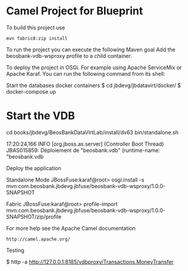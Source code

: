 Camel Project for Blueprint 
=========================================

To build this project use

    mvn fabric8:zip install

To run the project you can execute the following Maven goal
   Add the beosbank-vdb-wsproxy  profile to a child container.

To deploy the project in OSGi. For example using Apache ServiceMix
or Apache Karaf. You can run the following command from its shell:


Start the databases docker containers
$ cd jbdevg/jbdatavirt/docker/
$ docker-compose up 

# Start the VDB
cd books/jbdevg/BeosBankDataVirtLab/install/dv63
bin/standalone.sh

17:20:24,166 INFO  [org.jboss.as.server] (Controller Boot Thread) JBAS015859: Déploiement de "beosbank.vdb" (runtime-name: "beosbank.vdb


Deploy the application

Standalone Mode
	 JBossFuse:karaf@root> osgi:install -s mvn:com.beosbank.jbdevg.jbfuse/beosbank-vdb-wsproxy/1.0.0-SNAPSHOT

Fabric 
   JBossFuse:karaf@root> profile-import mvn:com.beosbank.jbdevg.jbfuse/beosbank-vdb-wsproxy/1.0.0-SNAPSHOT/zip/profile

For more help see the Apache Camel documentation

    http://camel.apache.org/
    
    
 Testing
 
$ http -a http://127.0.0.1:8185/vdbproxy/Transactions.MoneyTransfer
 
 
    
